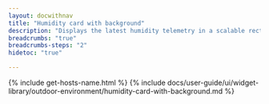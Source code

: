 ```yaml
---
layout: docwithnav
title: "Humidity card with background"
description: "Displays the latest humidity telemetry in a scalable rectangle card with the background image."
breadcrumbs: "true"
breadcrumbs-steps: "2"
hidetoc: "true"

---
```

{% include get-hosts-name.html %}
{% include docs/user-guide/ui/widget-library/outdoor-environment/humidity-card-with-background.md %}
